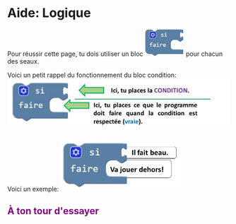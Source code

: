 # Aide: Logique

Pour réussir cette page, tu dois utiliser un bloc 
![Si][bloc_si_]
pour chacun des seaux.<br>

Voici un petit rappel du fonctionnement du bloc condition: <br>
![Condition par un IF][bloc_si_expl_]<br>

Voici un exemple: 
![Exemple IF][bloc_si_example_]<br>

## <span style="color: #800080">À ton tour d'essayer</span>

[bloc_si_]:img/condition_if.png
[bloc_si_expl_]:img/condition_if_expl.png
[bloc_si_example_]:img/condition_if_example.png